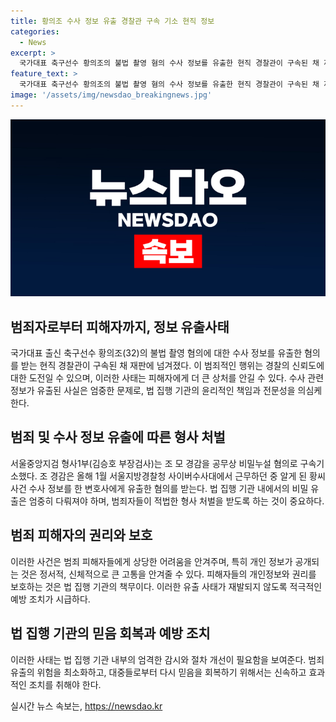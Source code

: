 ```yaml
---
title: 황의조 수사 정보 유출 경찰관 구속 기소 현직 정보
categories:
  - News
excerpt: >
  국가대표 축구선수 황의조의 불법 촬영 혐의 수사 정보를 유출한 현직 경찰관이 구속된 채 재판에 넘겨졌다. 서울중앙지검 형사1부는 조 모 경감을 공무상 비밀누설 혐의로 구속기소했다. 조 경감은 알게 된 황씨 사건 수사 정보를 변호사에게 유출한 혐의를 받았다. 황씨 측은 유출된 정보를 통해 경찰의 압수수색 일시와 장소 등을 미리 파악했다. 해당 사건 수사는 황씨 측의 기피 신청서로 시작되었고, 경찰은 조 경감을 지난달 구속 송치했다. 또한, 황씨를 상대방의 동의 없이 성관계하는 영상을 불법 촬영한 혐의로 불구속 기소되었다.
feature_text: >
  국가대표 축구선수 황의조의 불법 촬영 혐의 수사 정보를 유출한 현직 경찰관이 구속된 채 재판에 넘겨졌다. 서울중앙지검 형사1부는 조 모 경감을 공무상 비밀누설 혐의로 구속기소했다. 조 경감은 알게 된 황씨 사건 수사 정보를 변호사에게 유출한 혐의를 받았다. 황씨 측은 유출된 정보를 통해 경찰의 압수수색 일시와 장소 등을 미리 파악했다. 해당 사건 수사는 황씨 측의 기피 신청서로 시작되었고, 경찰은 조 경감을 지난달 구속 송치했다. 또한, 황씨를 상대방의 동의 없이 성관계하는 영상을 불법 촬영한 혐의로 불구속 기소되었다.
image: '/assets/img/newsdao_breakingnews.jpg'
---
```


<p><img src="/assets/img/newsdao_breakingnews.jpg" alt="pcversion 속보" /></p>

<h2 data-ke-size="size26">범죄자로부터 피해자까지, 정보 유출사태</h2>

<p data-ke-size="size16">국가대표 출신 축구선수 황의조(32)의 불법 촬영 혐의에 대한 수사 정보를 유출한 혐의를 받는 현직 경찰관이 구속된 채 재판에 넘겨졌다. 이 범죄적인 행위는 경찰의 신뢰도에 대한 도전일 수 있으며, 이러한 사태는 피해자에게 더 큰 상처를 안길 수 있다. 수사 관련 정보가 유출된 사실은 엄중한 문제로, 법 집행 기관의 윤리적인 책임과 전문성을 의심케 한다.</p>

<h2 data-ke-size="size26">범죄 및 수사 정보 유출에 따른 형사 처벌</h2>

<p data-ke-size="size16">서울중앙지검 형사1부(김승호 부장검사)는 조 모 경감을 공무상 비밀누설 혐의로 구속기소했다. 조 경감은 올해 1월 서울지방경찰청 사이버수사대에서 근무하던 중 알게 된 황씨 사건 수사 정보를 한 변호사에게 유출한 혐의를 받는다. 법 집행 기관 내에서의 비밀 유출은 엄중히 다뤄져야 하며, 범죄자들이 적법한 형사 처벌을 받도록 하는 것이 중요하다.</p>

<h2 data-ke-size="size26">범죄 피해자의 권리와 보호</h2>

<p data-ke-size="size16">이러한 사건은 범죄 피해자들에게 상당한 어려움을 안겨주며, 특히 개인 정보가 공개되는 것은 정서적, 신체적으로 큰 고통을 안겨줄 수 있다. 피해자들의 개인정보와 권리를 보호하는 것은 법 집행 기관의 책무이다. 이러한 유출 사태가 재발되지 않도록 적극적인 예방 조치가 시급하다.</p>

<h2 data-ke-size="size26">법 집행 기관의 믿음 회복과 예방 조치</h2>

<p data-ke-size="size16">이러한 사태는 법 집행 기관 내부의 엄격한 감시와 절차 개선이 필요함을 보여준다. 범죄 유출의 위험을 최소화하고, 대중들로부터 다시 믿음을 회복하기 위해서는 신속하고 효과적인 조치를 취해야 한다.</p>
실시간 뉴스 속보는, <a href="https://newsdao.kr" rel="dofollow">https://newsdao.kr</a>


